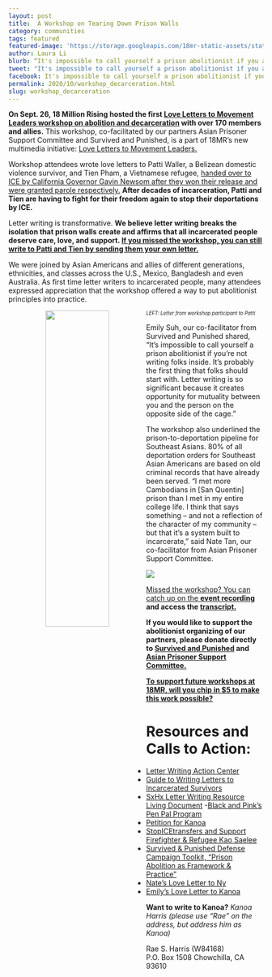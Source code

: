 ```yaml
---
layout: post
title:  A Workshop on Tearing Down Prison Walls
category: communities
tags: featured
featured-image: 'https://storage.googleapis.com/18mr-static-assets/static/images/featured/ll-blog.png'
author: Laura Li
blurb: “It's impossible to call yourself a prison abolitionist if you are not writing folks inside.”
tweet: "It's impossible to call yourself a prison abolitionist if you are not writing folks inside."
facebook: It's impossible to call yourself a prison abolitionist if you are not writing folks inside.
permalink: 2020/10/workshop_decarceration.html
slug: workshop_decarceration
---
```


<b>On Sept. 26, 18 Million Rising hosted the first [Love Letters to Movement Leaders workshop on abolition and decarceration](https://www.movementloveletters.org/community/apsc-survived) with over 170 members and allies.</b> This workshop, co-facilitated by our partners Asian Prisoner Support Committee and Survived and Punished, is a part of 18MR’s new multimedia initiative: [Love Letters to Movement Leaders.](https://www.movementloveletters.org/)

Workshop attendees wrote love letters to Patti Waller, a Belizean domestic violence survivor, and Tien Pham, a Vietnamese refugee, [handed over to ICE by California Governor Gavin Newsom after they won their release and were granted parole respectively.](https://www.advancingjustice-alc.org/news_and_media/breaking-gov-newsom-hands-two-people-a-domestic-violence-survivor-and-vietnamese-refugee-to-ice-risking-their-lives-during-a-pandemic-and-wildfires/) <b>After decades of incarceration, Patti and Tien are having to fight for their freedom again to stop their deportations by ICE. </b>

Letter writing is transformative. <b>We believe letter writing breaks the isolation that prison walls create and affirms that all incarcerated people deserve care, love, and support. [If you missed the workshop, you can still write to Patti and Tien by sending them your own letter.](https://docs.google.com/forms/d/e/1FAIpQLScs86R-eVxXfnPII1bATDxR5MbyJzmbQ7lmMPlhejdn9tNAmA/viewform) </b>

We were joined by Asian Americans and allies of different generations, ethnicities, and classes across the U.S., Mexico, Bangladesh and even Australia. As first time letter writers to incarcerated people, many attendees expressed appreciation that the workshop offered a way to put abolitionist principles into practice. 

 <center><img src="https://storage.googleapis.com/18mr-static-assets/static/images/featured/patti_letter.jpg" hspace="10" style="float: left; width: 50%; height: 40%"></center><sub><sup><i>LEFT: Letter from workshop participant to Patti  </i></sup></sub>


Emily Suh, our co-facilitator from Survived and Punished shared, “It’s impossible to call yourself a prison abolitionist if you’re not writing folks inside. It’s probably the first thing that folks should start with. Letter writing is so significant because it creates opportunity for mutuality between you and the person on the opposite side of the cage.”

The workshop also underlined the prison-to-deportation pipeline for Southeast Asians. 80% of all deportation orders for Southeast Asian Americans are based on old criminal records that have already been served. “I met more Cambodians in [San Quentin] prison than I met in my entire college life. I think that says something – and not a reflection of the character of my community – but that it’s a system built to incarcerate,” said Nate Tan, our co-facilitator from Asian Prisoner Support Committee. 


<a href="https://www.movementloveletters.org/community/apsc-survived"><img src= 'https://storage.googleapis.com/18mr-static-assets/static/images/featured/ll-blog.png'>

Missed the workshop? You can catch up on the <b>[event recording](https://www.movementloveletters.org/community/apsc-survived) and access the [transcript.](https://docs.google.com/document/d/16rJ-Kzh0le72BrS_APqv39kXPPf9YWENiFf9Zu0rNx4/edit)</b>

<b>If you would like to support the abolitionist organizing of our partners, please donate directly to [Survived and Punished](https://survivedandpunished.org/donate/) and [Asian Prisoner Support Committee.](https://www.givedirect.org/donate/?cid=13982)</b> 

<b>[To support future workshops at 18MR, will you chip in $5 to make this work possible?](https://action.18mr.org/donate/)</b>


<h1>Resources and Calls to Action: </h1>

- [Letter Writing Action Center](https://survivedandpunished.org/letter-writing-action/)
- [Guide to Writing Letters to Incarcerated Survivors](https://survivedandpunished.org/guide-to-writing-letters/)
- [SxHx Letter Writing Resource Living Document](https://docs.google.com/document/d/1OlRrrm2fkk7sjKyRiTwxrdBKQY58eIooc62_OtWsKRs/edit)
-[Black and Pink’s Pen Pal Program](https://www.blackandpink.org/penpal-newsletter/)
- [Petition for Kanoa](https://www.change.org/p/edmund-g-brown-jr-grant-commutation-for-incarcerated-survivor-rae-harris)
- [StopICEtransfers and Support Firefighter & Refugee Kao Saelee](https://www.change.org/p/gavin-newsom-demand-gov-newsom-to-stopicetransfers-and-support-firefighter-refugee-kao-saelee?utm_source=share_petition&utm_medium=custom_url&recruited_by_id=84b60ce0-3eef-11e9-9350-b1ab29abfdb6)
- [Survived & Punished Defense Campaign Toolkit, “Prison Abolition as Framework & Practice”](https://survivedandpunished.org/wp-content/uploads/2018/06/survived-and-punished-toolkit.pdf)
- [Nate’s Love Letter to Ny](https://www.movementloveletters.org/loveletters/nynourn)
- [Emily’s Love Letter to Kanoa](https://www.movementloveletters.org/community/emily-kanoa)

<b>Want to write to Kanoa?</b> <i>Kanoa Harris (please use “Rae” on the address, but address him as Kanoa)</i>

Rae S. Harris (W84168)<br>
P.O. Box 1508 Chowchilla, CA 93610<br>



